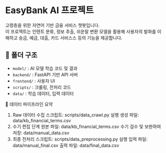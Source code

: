 # EasyBank AI 프로젝트
고령층을 위한 자연어 기반 금융 서비스 챗봇입니다.  
이 프로젝트는 인텐트 분류, 정보 추출, 쉬운말 변환 모델을 활용해 사용자의 발화를 이해하고 송금, 예금, 대출, 카드 서비스스 등의 기능을 제공합니다.

## 📁 폴더 구조
- `model/` : AI 모델 학습 코드 및 결과
- `backend/` : FastAPI 기반 API 서버
- `frontend/` : 사용자 UI
- `scripts/` : 크롤링, 전처리 코드
- `data/` : 학습 데이터, 입력 데이터

🔄 데이터 파이프라인 요약
1. Raw 데이터 수집
스크립트: scripts/data_crawl.py 실행
생성 파일: data/kb_financial_terms.csv
2. 수기 편집 단계
원본 파일: data/kb_financial_terms.csv
수기 검수 및 보완하여 저장: data/manual_data.csv
3. 최종 전처리
스크립트: scripts/data_preprocessing.py 실행
입력 파일: data/manual_final.csv
출력 파일: data/final_data.csv


